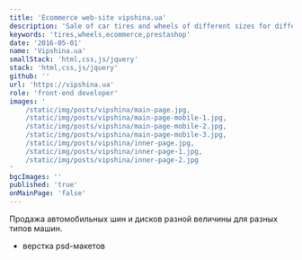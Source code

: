 ```yaml
---
title: 'Ecommerce web-site vipshina.ua'
description: 'Sale of car tires and wheels of different sizes for different car models.'
keywords: 'tires,wheels,ecommerce,prestashop'
date: '2016-05-01'
name: 'Vipshina.ua'
smallStack: 'html,css,js/jquery'
stack: 'html,css,js/jquery'
github: ''
url: 'https://vipshina.ua'
role: 'front-end developer'
images: '
    /static/img/posts/vipshina/main-page.jpg,
    /static/img/posts/vipshina/main-page-mobile-1.jpg,
    /static/img/posts/vipshina/main-page-mobile-2.jpg,
    /static/img/posts/vipshina/main-page-mobile-3.jpg,
    /static/img/posts/vipshina/inner-page.jpg,
    /static/img/posts/vipshina/inner-page-1.jpg,
    /static/img/posts/vipshina/inner-page-2.jpg
'
bgcImages: ''
published: 'true'
onMainPage: 'false'
---
```


Продажа автомобильных шин и дисков разной величины для разных типов машин.

- верстка psd-макетов